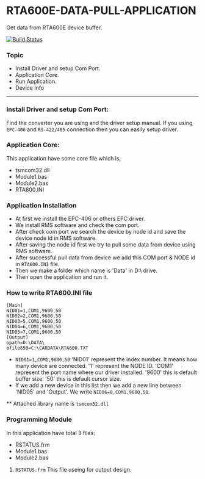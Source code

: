 # RTA600E-DATA-PULL-APPLICATION
Get data from RTA600E device buffer.

[![Build Status](https://travis-ci.org/joemccann/dillinger.svg?branch=master)](https://travis-ci.org/joemccann/dillinger)

### Topic
- Install Driver and setup Com Port.
- Application Core.
- Run Application.
- Device Info

---

### Install Driver and setup Com Port:

Find the converter you are using and the driver setup manual. If you using `EPC-406` and `RS-422/485` connection then you can easily setup driver.

### Application Core:

This application have some core file which is,
- tsmcom32.dll
- Module1.bas
- Module2.bas
- RTA600.INI

### Application Installation
- At first we install the EPC-406 or others EPC driver.
- We install RMS software and check the com port.
- After check com port we search the device by node id and save the device node id in RMS software.
- After saving the node id first we try to pull some data from device using RMS software.
- After successful pull data from device we add this COM port & NODE id in ```RTA600.INI``` file.
- Then we make a folder which name is 'Data' in D:\ drive.
- Then open the application and run it.

### How to write RTA600.INI file
```
[Main]
NID01=1,COM1,9600,50
NID02=2,COM1,9600,50
NID03=5,COM1,9600,50
NID04=6,COM1,9600,50
NID05=7,COM1,9600,50
[Output]
opath=D:\DATA\
ofile650=C:\CARDATA\RTA600.TXT
```
- ```NID01=1,COM1,9600,50``` 'NID01' represent the index number. It means how many device are connected. '1' represent the NODE ID. 'COM1' represent the port name where our driver installed. '9600' this is default buffer size. '50' this is default cursor size.
- If we add a new device in this list then we add a new line between 'NID05' and 'Output'. We write ```NID06=8,COM1,9600,50```.

** Attached library name is ```tsmcom32.dll```

### Programming Module
In this application have total 3 files:
- RSTATUS.frm
- Module1.bas
- Module2.bas

1. ```RSTATUS.frm```  This file useing for output design.
